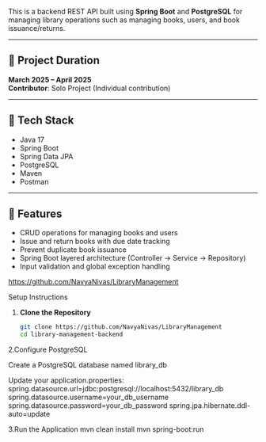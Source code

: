 This is a backend REST API built using **Spring Boot** and **PostgreSQL** for managing library operations such as managing books, users, and book issuance/returns.

---

## 📆 Project Duration
**March 2025 – April 2025**  
**Contributor**: Solo Project (Individual contribution)

---

## 🧰 Tech Stack
- Java 17  
- Spring Boot  
- Spring Data JPA  
- PostgreSQL  
- Maven   
- Postman

---

## 🚀 Features
- CRUD operations for managing books and users
- Issue and return books with due date tracking
- Prevent duplicate book issuance
- Spring Boot layered architecture (Controller → Service → Repository)
- Input validation and global exception handling


https://github.com/NavyaNivas/LibraryManagement
  
Setup Instructions

1. **Clone the Repository**
   ```bash
   git clone https://github.com/NavyaNivas/LibraryManagement
   cd library-management-backend

2.Configure PostgreSQL

Create a PostgreSQL database named library_db

Update your application.properties:
spring.datasource.url=jdbc:postgresql://localhost:5432/library_db
spring.datasource.username=your_db_username
spring.datasource.password=your_db_password
spring.jpa.hibernate.ddl-auto=update

3.Run the Application
mvn clean install
mvn spring-boot:run

